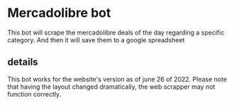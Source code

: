 # Mercadolibre bot

This bot will scrape the mercadolibre deals of the day regarding a specific category.
And then it will save them to a google spreadsheet

## details

This bot works for the website's version as of june 26 of 2022. Please note that having the layout changed dramatically, the web scrapper may not function correctly. 
